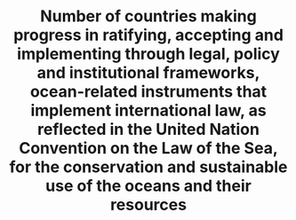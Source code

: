 ---
data_non_statistical: true
goal_meta_link: http://unstats.un.org/sdgs/files/metadata-compilation/Metadata-Goal-14.pdf
graph: null
graph_title: Number of countries making progress in ratifying, accepting and implementing
  through legal, policy and institutional frameworks, ocean-related instruments that
  implement international law, as reflected in the United Nation Convention on the
  Law of the Sea, for the conservation and sustainable use of the oceans and their
  resources
graph_type: null
has_metadata: true
indicator: 14.c.1
indicator_definition: This indicator conveys the number of countries that have ratified
  the ILO Maritime Labour Convention of 2006. ILO conventions are legally binding
  international treaties drawn up by the ILO's constituents (governments, employers
  and workers) and setting out basic principles and rights at work. The ILO Maritime
  Labour Convention (MLC) is a single, coherent instrument embodying as far as possible
  all up-to-date standards of existing international maritime labour conventions and
  recommendations, as well as the fundamental principles to be found in other international
  labour conventions.
indicator_name: Number of countries making progress in ratifying, accepting and implementing
  through legal, policy and institutional frameworks, ocean-related instruments that
  implement international law, as reflected in the United Nation Convention on the
  Law of the Sea, for the conservation and sustainable use of the oceans and their
  resources
indicator_sort_order: 14-0c-01
indicator_variable: national_legal_framework_oceans
layout: indicator
permalink: /14-c-1/
published: true
rationale_interpretation: This comprehensive convention sets out in one place seafarers'
  rights to decent conditions of work on almost every aspect of their working and
  living conditions including, among others, minimum age, employment agreements, hours
  of work or rest, payment of wages, paid annual leave, repatriation at the end of
  contract, onboard medical care, the use of licensed private recruitment and placement
  services, accommodation, food and catering, health and safety protection and accident
  prevention and seafarers' complaint handling. It represents an essential step toward
  ensuring fair competition and a level-playing field for quality owners of ships
  flying the flags of ratifying countries. Given that these international legal measures
  are aimed at improving working and living conditions for seafarers, the most globalized
  of the world's workers, the number of countries that have ratified the ILO Maritime
  Labour Convention gives an indication of the situation of maritime workers around
  the world.
reporting_status: notstarted
sdg_goal: 14
source_active_1: true
source_notes_1: null
source_title_1: null
target: Enhance the conservation and sustainable use of oceans and their resources
  by implementing law as reflected in United Nations Convention on Law of the Sea,
  which provides the legal framework for the conservation and sustainable use of oceans
  and their resources, as recalled in paragraph 158 of "The future we want"
target_id: 14.c
title: Number of countries making progress in ratifying, accepting and implementing
  through legal, policy and institutional frameworks, ocean-related instruments that
  implement international law, as reflected in the United Nation Convention on the
  Law of the Sea, for the conservation and sustainable use of the oceans and their
  resources
un_custodial_agency: UN DOALOS, FAO, UNEP, ILO, other UN-Oceans agencies
un_designated_tier: '3'
variable_description: null
variable_notes: null
---